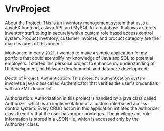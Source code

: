 # VrvProject
About the Project:
This is an inventory management system that uses a JavaFX frontend, a Java API, and MySQL for a database. It allows a store's inventory staff to log in securely with a custom role based access control system. Product inventory, customer invoices, and product category are the main features of this project.

Motivation:
In early 2021, I wanted to make a simple application for my portfolio that could exemplify my knowledge of Java and SQL to potential employers. I started this personal project to enhance my understanding of UI development, middleware development, and database development.

Depth of Project:
Authentication:
This project's authentication system involves a java class called Authenticator that verifies the user's credentials with an XML document.

Authorization:
Authorization in this project is handled by a java class called Authorizer, which is an implementation of a custom role-based access control system. Every CRUD action in this application initiates the Authorizer class to verify that the user has proper privileges. The privilege and role information is stored in a JSON file, which is accessed only by the Authorizer class.


